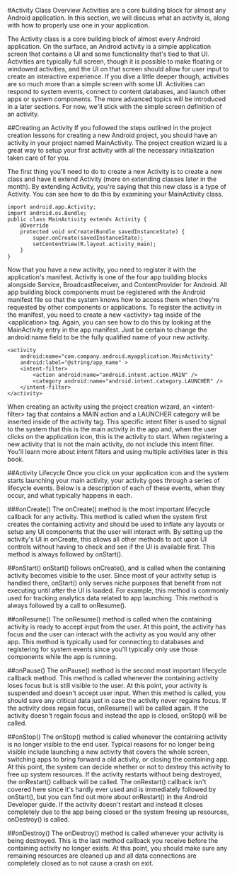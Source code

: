 #Activity Class Overview
Activities are a core building block for almost any Android application. In this section, we will discuss what an activity is, along with how to properly use one in your application.

The Activity class is a core building block of almost every Android application. On the surface, an Android activity is a simple application screen that contains a UI and some functionality that's tied to that UI. Activities are typically full screen, though it is possible to make floating or windowed activities, and the UI on that screen should allow for user input to create an interactive experience. If you dive a little deeper though, activities are so much more than a simple screen with some UI. Activities can respond to system events, connect to content databases, and launch other apps or system components. The more advanced topics will be introduced in a later sections. For now, we'll stick with the simple screen definition of an activity.

##Creating an Activity
If you followed the steps outlined in the project creation lessons for creating a new Android project, you should have an activity in your project named MainActivity. The project creation wizard is a great way to setup your first activity with all the necessary initialization taken care of for you.

The first thing you'll need to do to create a new Activity is to create a new class and have it extend Activity (more on extending classes later in the month). By extending Activity, you're saying that this new class is a type of Activity. You can see how to do this by examining your MainActivity class.

```
import android.app.Activity;
import android.os.Bundle;
public class MainActivity extends Activity {
	@Override
	protected void onCreate(Bundle savedInstanceState) {
		super.onCreate(savedInstanceState);
		setContentView(R.layout.activity_main);
	}
}
```

Now that you have a new activity, you need to register it with the application's manifest. Activity is one of the four app building blocks alongside Service, BroadcastReceiver, and ContentProvider for Android. All app building block components must be registered with the Android manifest file so that the system knows how to access them when they're requested by other components or applications. To register the activity in the manifest, you need to create a new &lt;activity&gt; tag inside of the &lt;application&gt; tag. Again, you can see how to do this by looking at the MainActivity entry in the app manifest. Just be certain to change the android:name field to be the fully qualified name of your new activity.

```
<activity
    android:name="com.company.android.myapplication.MainActivity"
    android:label="@string/app_name" >
    <intent-filter>
        <action android:name="android.intent.action.MAIN" />
        <category android:name="android.intent.category.LAUNCHER" />
    </intent-filter>
</activity>
```

When creating an activity using the project creation wizard, an &lt;intent-filter&gt; tag that contains a MAIN action and a LAUNCHER category will be inserted inside of the activity tag. This specific intent filter is used to signal to the system that this is the main activity in the app and, when the user clicks on the application icon, this is the activity to start. When registering a new activity that is not the main activity, do not include this intent filter. You'll learn more about intent filters and using multiple activities later in this book.

##Activity Lifecycle
Once you click on your application icon and the system starts launching your main activity, your activity goes through a series of lifecycle events. Below is a description of each of these events, when they occur, and what typically happens in each.

###onCreate()
The onCreate() method is the most important lifecycle callback for any activity. This method is called when the system first creates the containing activity and should be used to inflate any layouts or setup any UI components that the user will interact with. By setting up the activity's UI in onCreate, this allows all other methods to act upon UI controls without having to check and see if the UI is available first. This method is always followed by onStart().

##onStart()
onStart() follows onCreate(), and is called when the containing activity becomes visible to the user. Since most of your activity setup is handled there, onStart() only serves niche purposes that benefit from not executing until after the UI is loaded. For example, this method is commonly used for tracking analytics data related to app launching. This method is always followed by a call to onResume().

##onResume()
The onResume() method is called when the containing activity is ready to accept input from the user. At this point, the activity has focus and the user can interact with the activity as you would any other app. This method is typically used for connecting to databases and registering for system events since you'll typically only use those components while the app is running.

##onPause()
The onPause() method is the second most important lifecycle callback method. This method is called whenever the containing activity loses focus but is still visible to the user. At this point, your activity is suspended and doesn't accept user input. When this method is called, you should save any critical data just in case the activity never regains focus. If the activity does regain focus, onResume() will be called again. If the activity doesn't regain focus and instead the app is closed, onStop() will be called.

##onStop()
The onStop() method is called whenever the containing activity is no longer visible to the end user. Typical reasons for no longer being visible include launching a new activity that covers the whole screen, switching apps to bring forward a old activity, or closing the containing app. At this point, the system can decide whether or not to destroy this activity to free up system resources. If the activity restarts without being destroyed, the onRestart() callback will be called. The onRestart() callback isn't covered here since it's hardly ever used and is immediately followed by onStart(), but you can find out more about onRestart() in the Android Developer guide. If the activity doesn't restart and instead it closes completely due to the app being closed or the system freeing up resources, onDestroy() is called.

##onDestroy()
The onDestroy() method is called whenever your activity is being destroyed. This is the last method callback you receive before the containing activity no longer exists. At this point, you should make sure any remaining resources are cleaned up and all data connections are completely closed as to not cause a crash on exit.






